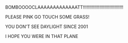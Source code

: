 BOMBOOOOCLAAAAAAAAAAAAATT!!!!!!!!!!!!!!!!!!!!!!!!!!!!!!!!

PLEASE PINK GO TOUCH SOME GRASS!

YOU DON'T SEE DAYLIGHT SINCE 2001

I HOPE YOU WERE IN THAT PLANE
